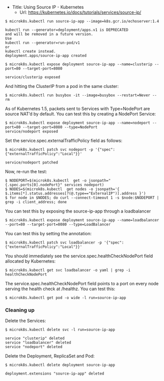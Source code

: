 * Title:	Using Source IP - Kubernetes
  * Url:	https://kubernetes.io/docs/tutorials/services/source-ip/

```
$ microk8s.kubectl run source-ip-app --image=k8s.gcr.io/echoserver:1.4

kubectl run --generator=deployment/apps.v1 is DEPRECATED 
and will be removed in a future version. 
Use 
kubectl run --generator=run-pod/v1 
or 
kubectl create instead.
deployment.apps/source-ip-app created
```

```
$ microk8s.kubectl expose deployment source-ip-app --name=clusterip --port=80 --target-port=8080 

service/clusterip exposed
```

And hitting the ClusterIP from a pod in the same cluster:

```
$ microk8s.kubectl run busybox -it --image=busybox --restart=Never --rm
```

As of Kubernetes 1.5, packets sent to Services with Type=NodePort 
are source NAT’d by default. You can test this by creating a NodePort Service:

```
$ microk8s.kubectl expose deployment source-ip-app --name=nodeport --port=80 --target-port=8080 --type=NodePort
service/nodeport exposed
```

Set the service.spec.externalTrafficPolicy field as follows:

```
$ microk8s.kubectl patch svc nodeport -p '{"spec":{"externalTrafficPolicy":"Local"}}'

service/nodeport patched
```

Now, re-run the test:

```
$ NODEPORT=$(microk8s.kubectl  get -o jsonpath="{.spec.ports[0].nodePort}" services nodeport)
$ NODES=$(microk8s.kubectl  get nodes -o jsonpath='{ $.items[*].status.addresses[?(@.type=="ExternalIP")].address }')
$ for node in $NODES; do curl --connect-timeout 1 -s $node:$NODEPORT | grep -i client_address; done
```

You can test this by exposing the source-ip-app through a loadbalancer

```
$ microk8s.kubectl expose deployment source-ip-app --name=loadbalancer --port=80 --target-port=8080 --type=LoadBalancer
```

You can test this by setting the annotation:

```
$ microk8s.kubectl patch svc loadbalancer -p '{"spec":{"externalTrafficPolicy":"Local"}}'
```

You should immediately see the service.spec.healthCheckNodePort field allocated by Kubernetes:

```
$ microk8s.kubectl get svc loadbalancer -o yaml | grep -i healthCheckNodePort
```

The service.spec.healthCheckNodePort field points to a port on every node serving the health check at /healthz. You can test this:

```
$ microk8s.kubectl get pod -o wide -l run=source-ip-app
```

### Cleaning up
Delete the Services:

```
$ microk8s.kubectl delete svc -l run=source-ip-app

service "clusterip" deleted
service "loadbalancer" deleted
service "nodeport" deleted
```

Delete the Deployment, ReplicaSet and Pod:

```
$ microk8s.kubectl delete deployment source-ip-app

deployment.extensions "source-ip-app" deleted
```